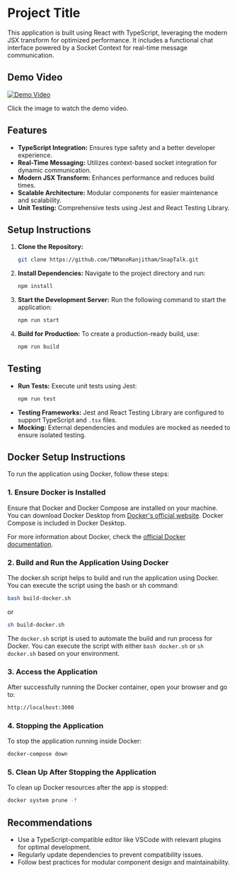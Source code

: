 # Project Title

This application is built using React with TypeScript, leveraging the modern JSX transform for optimized performance. It includes a functional chat interface powered by a Socket Context for real-time message communication.

## Demo Video

[![Demo Video](https://img.youtube.com/vi/r4VcDympGE0/0.jpg)](https://www.youtube.com/watch?v=r4VcDympGE0)

Click the image to watch the demo video.

## Features
- **TypeScript Integration:** Ensures type safety and a better developer experience.
- **Real-Time Messaging:** Utilizes context-based socket integration for dynamic communication.
- **Modern JSX Transform:** Enhances performance and reduces build times.
- **Scalable Architecture:** Modular components for easier maintenance and scalability.
- **Unit Testing:** Comprehensive tests using Jest and React Testing Library.

## Setup Instructions
1. **Clone the Repository:**
   ```bash
   git clone https://github.com/TNManoRanjitham/SnapTalk.git
   ```
2. **Install Dependencies:**
   Navigate to the project directory and run:
   ```bash
   npm install
   ```
3. **Start the Development Server:**
   Run the following command to start the application:
   ```bash
   npm run start
   ```
4. **Build for Production:**
   To create a production-ready build, use:
   ```bash
   npm run build
   ```

## Testing
- **Run Tests:** Execute unit tests using Jest:
  ```bash
  npm run test
  ```
- **Testing Frameworks:** Jest and React Testing Library are configured to support TypeScript and `.tsx` files.
- **Mocking:** External dependencies and modules are mocked as needed to ensure isolated testing.

## Docker Setup Instructions

To run the application using Docker, follow these steps:

### 1. **Ensure Docker is Installed**
Ensure that Docker and Docker Compose are installed on your machine. You can download Docker Desktop from [Docker's official website](https://www.docker.com/products/docker-desktop). Docker Compose is included in Docker Desktop.

For more information about Docker, check the [official Docker documentation](https://docs.docker.com/).


### 2. **Build and Run the Application Using Docker**
The docker.sh script helps to build and run the application using Docker. You can execute the script using the bash or sh command:

```bash
bash build-docker.sh
```
or 
```bash
sh build-docker.sh
```

The `docker.sh` script is used to automate the build and run process for Docker. You can execute the script with either `bash docker.sh` or `sh docker.sh` based on your environment.

### 3. **Access the Application**
After successfully running the Docker container, open your browser and go to:

```bash
http://localhost:3000
```

### 4. **Stopping the Application**
To stop the application running inside Docker:

```bash
docker-compose down
```

### 5. **Clean Up After Stopping the Application**
To clean up Docker resources after the app is stopped:

```bash
docker system prune -f
```

## Recommendations
- Use a TypeScript-compatible editor like VSCode with relevant plugins for optimal development.
- Regularly update dependencies to prevent compatibility issues.
- Follow best practices for modular component design and maintainability.

